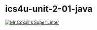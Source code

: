 # ics4u-unit-2-01-java

[![Mr Coxall's Super Linter](https://github.com/Rodas-Nega1/ics4u-unit-2-01-java/workflows/Mr%20Coxall's%20Super%20Linter/badge.svg)](https://github.com/Rodas-Nega1/ics4u-unit-2-01-java/actions/)
